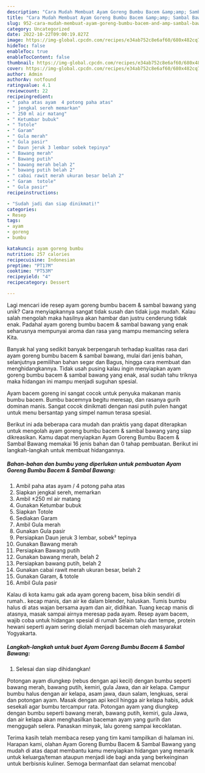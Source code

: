 ```yaml
---
description: "Cara Mudah Membuat Ayam Goreng Bumbu Bacem &amp;amp; Sambal Bawang yang Lezat"
title: "Cara Mudah Membuat Ayam Goreng Bumbu Bacem &amp;amp; Sambal Bawang yang Lezat"
slug: 952-cara-mudah-membuat-ayam-goreng-bumbu-bacem-and-amp-sambal-bawang-yang-lezat
category: Uncategorized
date: 2022-10-22T09:00:19.827Z
image: https://img-global.cpcdn.com/recipes/e34ab752c8e6af60/680x482cq70/ayam-goreng-bumbu-bacem-sambal-bawang-foto-resep-utama.jpg
hideToc: false
enableToc: true
enableTocContent: false
thumbnail: https://img-global.cpcdn.com/recipes/e34ab752c8e6af60/680x482cq70/ayam-goreng-bumbu-bacem-sambal-bawang-foto-resep-utama.jpg
cover: https://img-global.cpcdn.com/recipes/e34ab752c8e6af60/680x482cq70/ayam-goreng-bumbu-bacem-sambal-bawang-foto-resep-utama.jpg
author: Admin
authorAv: notfound
ratingvalue: 4.1
reviewcount: 22
recipeingredient:
- " paha atas ayam  4 potong paha atas"
- " jengkal sereh memarkan"
- " 250 ml air matang"
- " Ketumbar bubuk"
- " Totole"
- " Garam"
- " Gula merah"
- " Gula pasir"
- " Daun jeruk 3 lembar sobek tepinya"
- " Bawang merah"
- " Bawang putih"
- " bawang merah belah 2"
- " bawang putih belah 2"
- " cabai rawit merah ukuran besar belah 2"
- " Garam  totole"
- " Gula pasir"
recipeinstructions:

- "Sudah jadi dan siap dinikmati!"
categories:
- Resep
tags:
- ayam
- goreng
- bumbu

katakunci: ayam goreng bumbu 
nutrition: 257 calories
recipecuisine: Indonesian
preptime: "PT17M"
cooktime: "PT53M"
recipeyield: "4"
recipecategory: Dessert

---
```





Lagi mencari ide resep ayam goreng bumbu bacem &amp; sambal bawang yang unik? Cara menyiapkannya sangat tidak susah dan tidak juga mudah. Kalau salah mengolah maka hasilnya akan hambar dan justru cenderung tidak enak. Padahal ayam goreng bumbu bacem &amp; sambal bawang yang enak seharusnya mempunyai aroma dan rasa yang mampu memancing selera Kita.





Banyak hal yang sedikit banyak berpengaruh terhadap kualitas rasa dari ayam goreng bumbu bacem &amp; sambal bawang, mulai dari jenis bahan, selanjutnya pemilihan bahan segar dan Bagus, hingga cara membuat dan menghidangkannya. Tidak usah pusing kalau ingin menyiapkan ayam goreng bumbu bacem &amp; sambal bawang yang enak,      asal sudah tahu triknya maka hidangan ini mampu menjadi suguhan spesial.














Ayam bacem goreng ini sangat cocok untuk penyuka makanan manis bumbu bacem. Bumbu bacemnya begitu meresap, dan rasanya gurih dominan manis. Sangat cocok dinikmati dengan nasi putih pulen hangat untuk menu bersantap yang simpel namun terasa spesial.






Berikut ini ada beberapa cara mudah dan praktis yang dapat diterapkan untuk mengolah ayam goreng bumbu bacem &amp; sambal bawang yang siap dikreasikan. Kamu dapat menyiapkan Ayam Goreng Bumbu Bacem &amp; Sambal Bawang memakai 16 jenis bahan dan 0 tahap pembuatan. Berikut ini langkah-langkah untuk membuat hidangannya.

<!--inarticleads1-->

##### Bahan-bahan dan bumbu yang diperlukan untuk pembuatan Ayam Goreng Bumbu Bacem &amp; Sambal Bawang:

1. Ambil  paha atas ayam / 4 potong paha atas
1. Siapkan  jengkal sereh, memarkan
1. Ambil  ±250 ml air matang
1. Gunakan  Ketumbar bubuk
1. Siapkan  Totole
1. Sediakan  Garam
1. Ambil  Gula merah
1. Gunakan  Gula pasir
1. Persiapkan  Daun jeruk 3 lembar, sobek² tepinya
1. Gunakan  Bawang merah
1. Persiapkan  Bawang putih
1. Gunakan  bawang merah, belah 2
1. Persiapkan  bawang putih, belah 2
1. Gunakan  cabai rawit merah ukuran besar, belah 2
1. Gunakan  Garam, &amp; totole
1. Ambil  Gula pasir


Kalau di kota kamu gak ada ayam goreng bacem, bisa bikin sendiri di rumah.. kecap manis, dan air ke dalam blender, haluskan. Tumis bumbu halus di atas wajan bersama ayam dan air, didihkan. Tuang kecap manis di atasnya, masak sampai airnya meresap pada ayam. Resep ayam bacem, wajib coba untuk hidangan spesial di rumah Selain tahu dan tempe, protein hewani seperti ayam sering diolah menjadi baceman oleh masyarakat Yogyakarta. 

<!--inarticleads2-->

##### Langkah-langkah untuk buat Ayam Goreng Bumbu Bacem &amp; Sambal Bawang:


1. Selesai dan siap dihidangkan!

Potongan ayam diungkep (rebus dengan api kecil) dengan bumbu seperti bawang merah, bawang putih, kemiri, gula Jawa, dan air kelapa. Campur bumbu halus dengan air kelapa, asam jawa, daun salam, lengkuas, serai dan potongan ayam. Masak dengan api kecil hingga air kelapa habis, aduk sesekali agar bumbu tercampur rata. Potongan ayam yang diungkep dengan bumbu seperti bawang merah, bawang putih, kemiri, gula Jawa, dan air kelapa akan menghasilkan baceman ayam yang gurih dan menggugah selera. Panaskan minyak, lalu goreng sampai kecoklatan. 

Terima kasih telah membaca resep yang tim kami tampilkan di halaman ini. Harapan kami, olahan Ayam Goreng Bumbu Bacem &amp; Sambal Bawang yang mudah di atas dapat membantu kamu menyiapkan hidangan yang menarik untuk keluarga/teman ataupun menjadi ide bagi anda yang berkeinginan untuk berbisnis kuliner. Semoga bermanfaat dan selamat mencoba!
